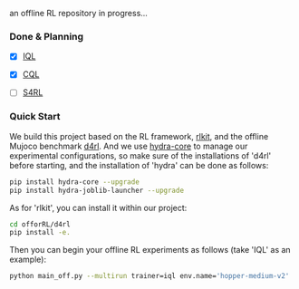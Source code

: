 an offline RL repository in progress...


### Done & Planning

- [x] [IQL](https://arxiv.org/abs/2110.06169) 
- [x] [CQL](https://arxiv.org/abs/2006.04779) 
- [ ] [S4RL](https://arxiv.org/abs/2103.06326)


### Quick Start

We build this project based on the RL framework, [rlkit](https://github.com/rail-berkeley/rlkit), and the offline Mujoco 
benchmark [d4rl](https://github.com/Farama-Foundation/D4RL). And we use [hydra-core](https://hydra.cc) to manage our 
experimental configurations, so make sure of the installations of 'd4rl' before starting, and the installation of 'hydra'
can be done as follows:

```bash
pip install hydra-core --upgrade
pip install hydra-joblib-launcher --upgrade
```
As for 'rlkit', you can install it within our project:
```bash
cd offorRL/d4rl
pip install -e.
```
Then you can begin your offline RL experiments as follows (take 'IQL' as an example):
```bash
python main_off.py --multirun trainer=iql env.name='hopper-medium-v2' 
``` 


